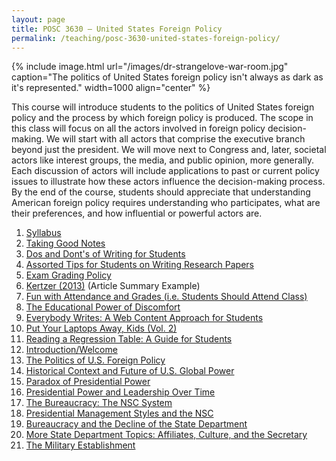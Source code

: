 ```yaml
---
layout: page
title: POSC 3630 – United States Foreign Policy
permalink: /teaching/posc-3630-united-states-foreign-policy/
---
```


{% include image.html url="/images/dr-strangelove-war-room.jpg" caption="The politics of United States foreign policy isn't always as dark as it's represented." width=1000 align="center" %}

This course will introduce students to the politics of United States foreign policy and the process by which foreign policy is produced. The scope in this class will focus on all the actors involved in foreign policy decision-making. We will start with all actors that comprise the executive branch beyond just the president. We will move next to Congress and, later, societal actors like interest groups, the media, and public opinion, more generally. Each discussion of actors will include applications to past or current policy issues to illustrate how these actors influence the decision-making process. By the end of the course, students should appreciate that understanding American foreign policy requires understanding who participates, what are their preferences, and how influential or powerful actors are. 

1. [Syllabus](https://www.dropbox.com/s/ov9ghdpxqaz9lsn/posc3630-fall2016-syllabus.pdf?dl=0)
2. [Taking Good Notes](http://svmiller.com/blog/2014/09/taking-good-notes/)
3. [Dos and Dont's of Writing for Students](http://svmiller.com/blog/2015/06/dos-and-donts-of-writing-for-students/)
4. [Assorted Tips for Students on Writing Research Papers](http://svmiller.com/blog/2015/12/assorted-tips-students-research-papers/)
5. [Exam Grading Policy](https://www.dropbox.com/s/apihjs7di81aqcv/svm-exam-grading-policy.pdf?dl=0)
6. [Kertzer (2013)](https://www.dropbox.com/s/452gjp55vub696m/svm-notes-kertzer2013msi.pdf?dl=0) (Article Summary Example)
7. [Fun with Attendance and Grades (i.e. Students Should Attend Class)](http://svmiller.com/blog/2016/05/fun-with-attendance-grades/)
8. [The Educational Power of Discomfort](http://svmiller.com/blog/2016/05/educational-power-discomfort/)
9. [Everybody Writes: A Web Content Approach for Students](http://svmiller.com/blog/2016/05/everybody-writes-academic/)
10. [Put Your Laptops Away, Kids (Vol. 2)](http://svmiller.com/blog/2016/05/put-your-laptops-away-2/)
11. [Reading a Regression Table: A Guide for Students](http://svmiller.com/blog/2014/08/reading-a-regression-table-a-guide-for-students/)
12. [Introduction/Welcome](https://www.dropbox.com/s/iyt9gekssux0q7q/posc3630-lecture-syllabus-day.pdf?dl=0)
13. [The Politics of U.S. Foreign Policy](https://www.dropbox.com/s/ore082xvo1c7jmv/posc3630-lecture-chp1.pdf?dl=0)
14. [Historical Context and Future of U.S. Global Power](https://www.dropbox.com/s/shjfatfros5id3q/posc3630-lecture-historical-context-future-usfp.pdf?dl=0)
15. [Paradox of Presidential Power](https://www.dropbox.com/s/f5lgciyv73opouz/posc3630-lecture-paradox-presidential-power.pdf?dl=0)
16. [Presidential Power and Leadership Over Time](https://www.dropbox.com/s/t4t43ijs42p97n9/posc3630-lecture-presidential-power-over-time.pdf?dl=0)
17. [The Bureaucracy: The NSC System](https://www.dropbox.com/s/hb38gomh4lqe10o/posc3630-lecture-bureaucracy-nsc.pdf?dl=0)
18. [Presidential Management Styles and the NSC](https://www.dropbox.com/s/9iuysp9sacmhl41/posc3630-lecture-presidential-styles-nsc.pdf?dl=0)
19. [Bureaucracy and the Decline of the State Department](https://www.dropbox.com/s/vw3v140622cee4i/posc3630-lecture-state-bureaucracy.pdf?dl=0)
20. [More State Department Topics: Affiliates, Culture, and the Secretary](https://www.dropbox.com/s/g29eq528y49f891/posc3630-lecture-state-other-topics.pdf?dl=0)
21. [The Military Establishment](https://www.dropbox.com/s/c7vju75szd7r7xd/posc3630-lecture-military-establishment.pdf?dl=0)